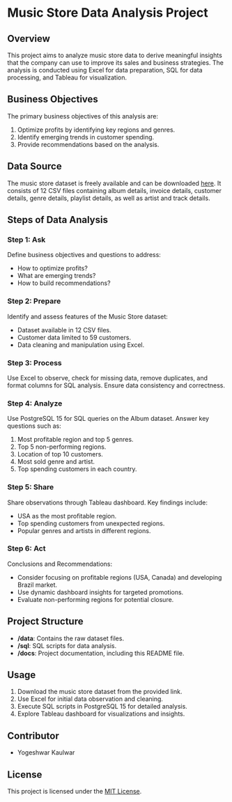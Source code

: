 # Music Store Data Analysis Project

## Overview
This project aims to analyze music store data to derive meaningful insights that the company can use to improve its sales and business strategies. The analysis is conducted using Excel for data preparation, SQL for data processing, and Tableau for visualization.

## Business Objectives
The primary business objectives of this analysis are:
1. Optimize profits by identifying key regions and genres.
2. Identify emerging trends in customer spending.
3. Provide recommendations based on the analysis.

## Data Source
The music store dataset is freely available and can be downloaded [here](https://shorturl.at/DJMUX). It consists of 12 CSV files containing album details, invoice details, customer details, genre details, playlist details, as well as artist and track details.

## Steps of Data Analysis

### Step 1: Ask
Define business objectives and questions to address:
- How to optimize profits?
- What are emerging trends?
- How to build recommendations?

### Step 2: Prepare
Identify and assess features of the Music Store dataset:
- Dataset available in 12 CSV files.
- Customer data limited to 59 customers.
- Data cleaning and manipulation using Excel.

### Step 3: Process
Use Excel to observe, check for missing data, remove duplicates, and format columns for SQL analysis. Ensure data consistency and correctness.

### Step 4: Analyze
Use PostgreSQL 15 for SQL queries on the Album dataset. Answer key questions such as:
1. Most profitable region and top 5 genres.
2. Top 5 non-performing regions.
3. Location of top 10 customers.
4. Most sold genre and artist.
5. Top spending customers in each country.

### Step 5: Share
Share observations through Tableau dashboard. Key findings include:
- USA as the most profitable region.
- Top spending customers from unexpected regions.
- Popular genres and artists in different regions.



### Step 6: Act
Conclusions and Recommendations:
- Consider focusing on profitable regions (USA, Canada) and developing Brazil market.
- Use dynamic dashboard insights for targeted promotions.
- Evaluate non-performing regions for potential closure.

## Project Structure
- **/data**: Contains the raw dataset files.
- **/sql**: SQL scripts for data analysis.
- **/docs**: Project documentation, including this README file.

## Usage
1. Download the music store dataset from the provided link.
2. Use Excel for initial data observation and cleaning.
3. Execute SQL scripts in PostgreSQL 15 for detailed analysis.
4. Explore Tableau dashboard for visualizations and insights.

## Contributor
- Yogeshwar Kaulwar

## License
This project is licensed under the [MIT License](LICENSE).
